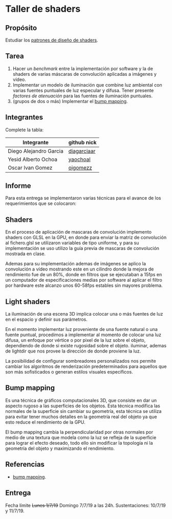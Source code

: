 
# Taller de shaders

## Propósito

Estudiar los [patrones de diseño de shaders](http://visualcomputing.github.io/Shaders/#/4).

## Tarea

1. Hacer un _benchmark_ entre la implementación por software y la de shaders de varias máscaras de convolución aplicadas a imágenes y vídeo.
2. Implementar un modelo de iluminación que combine luz ambiental con varias fuentes puntuales de luz especular y difusa. Tener presente _factores de atenuación_ para las fuentes de iluminación puntuales.
3. (grupos de dos o más) Implementar el [bump mapping](https://en.wikipedia.org/wiki/Bump_mapping).

## Integrantes

Complete la tabla:

|       Integrante      |                 github nick                   |
|-----------------------|-----------------------------------------------|
| Diego Alejandro Garcia| [diagarciaar](https://github.com/diagarciaar) |
| Yesid Alberto Ochoa   | [yaochoal](https://github.com/yaochoal)       |
| Oscar Ivan Gomez      | [oigomezz](https://github.com/oigomezz)       |

## Informe

Para esta entrega se implementaron varias técnicas para el avance de los requerimientos que se colocaron:

## Shaders
En el proceso de aplicación de mascaras de convolución implemento shaders con GLSL en la GPU, en donde para enviar la matriz de convolución al fichero.glsl se utilizaron variables de tipo uniforme, y para su implementación se uso utilizo la guía previa de mascaras de convolución mostrada en clase.

Ademas para su implementación ademas de imágenes se aplico la convolución a vídeo mostrando este en un cilindro donde la mejora de rendimiento fue de un 80%, donde en filtros que se ejecutaban a 15fps en un computador de especificaciones medias por software al aplicar el filtro por hardware este alcanzo unos 60-58fps estables sin mayores problema.

## Light shaders

La iluminación de una escena 3D implica colocar una o más fuentes de luz en el espacio y definir sus parámetros.

En el momento implementar luz proveniente de una fuente natural o una fuente puntual, procedimos a implementar al momento de colocar una luz difusa, un enfoque por vértice o por pixel de la luz sobre el objeto, dependiendo de donde si existe rugosidad sobre el objeto. iluminar, ademas de lightdir que nos provee la dirección de donde proviene la luz.

La posibilidad de configurar sombreadores personalizados nos permite cambiar los algoritmos de renderización predeterminados para aquellos que son más sofisticados o generan estilos visuales específicos.

## Bump mapping

Es una técnica de gráficos computacionales 3D, que consiste en dar un aspecto rugoso a las superficies de los objetos. Esta técnica modifica las normales de la superficie sin cambiar su geometría, esta técnica se utiliza para evitar tener muchos detalles en la geometría real del objeto ya que esto reduce el rendimiento de la GPU. 

El bump mapping cambia la perpendicularidad por otras normales por medio de una textura que modela como la luz se refleja de la superficie para lograr el efecto deseado, todo ello sin modificar la topología ni la geometría del objeto y maximizando el rendimiento.

## Referencias
  * [bump mapping](https://docs.unity3d.com/es/current/Manual/StandardShaderMaterialParameterNormalMap.html).

## Entrega

Fecha límite ~~Lunes 1/7/19~~ Domingo 7/7/19 a las 24h. Sustentaciones: 10/7/19 y 11/7/19.

